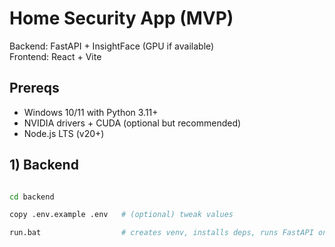 # Home Security App (MVP)

Backend: FastAPI + InsightFace (GPU if available)  
Frontend: React + Vite

## Prereqs
- Windows 10/11 with Python 3.11+
- NVIDIA drivers + CUDA (optional but recommended)
- Node.js LTS (v20+)

## 1) Backend
```bash

cd backend

copy .env.example .env   # (optional) tweak values

run.bat                  # creates venv, installs deps, runs FastAPI on :8000# home-security-app
